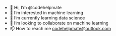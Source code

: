 - 👋 Hi, I’m @codehelpmate
- 👀 I’m interested in machine learning
- 🌱 I’m currently learning data science
- 💞️ I’m looking to collaborate on machine learning
- 📫 How to reach me codehelpmate@outlook.com
